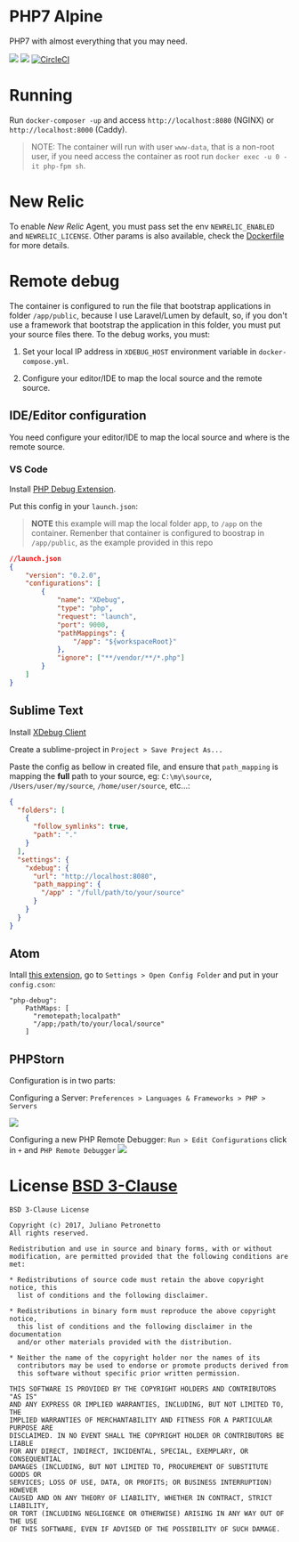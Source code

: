 # PHP7 Alpine
PHP7 with almost everything that you may need.

[![](https://images.microbadger.com/badges/image/petronetto/php7-alpine:latest.svg)](https://microbadger.com/images/petronetto/php7-alpine:latest "Get your own image badge on microbadger.com")
[![](https://images.microbadger.com/badges/version/petronetto/php7-alpine:latest.svg)](https://microbadger.com/images/petronetto/php-nginx-alpine:stable "Get your own version badge on microbadger.com")
[![CircleCI](https://circleci.com/gh/petronetto/php7-alpine/tree/master.svg?style=svg)](https://circleci.com/gh/petronetto/php7-alpine/tree/master)


# Running
Run `docker-composer -up` and access `http://localhost:8080` (NGINX) or `http://localhost:8000` (Caddy).

> NOTE: The container will run with user `www-data`, that is a non-root user, if you need access the container as root run `docker exec -u 0 -it php-fpm sh`.

# New Relic
To enable *New Relic* Agent, you must pass set the env `NEWRELIC_ENABLED` and `NEWRELIC_LICENSE`. Other params is also available, check the [Dockerfile](https://github.com/petronetto/php7-alpine/blob/master/php-fpm/Dockerfile) for more details.  


# Remote debug

The container is configured to run the file that bootstrap applications in folder `/app/public`, because I use Laravel/Lumen by default, so, if you don't use a framework that bootstrap the application in this folder, you must put your source files there.
To the debug works, you must:

1) Set your local IP address in `XDEBUG_HOST` environment variable in `docker-compose.yml`.

2) Configure your editor/IDE to map the local source and the remote source.

## IDE/Editor configuration

You need configure your editor/IDE to map the local source and where is the remote source.

### VS Code
Install [PHP Debug Extension](https://marketplace.visualstudio.com/items?itemName=felixfbecker.php-debug).

Put this config in your `launch.json`:

>**NOTE** this example will map the local folder app, to `/app` on the container. Remenber that container is configured to boostrap in `/app/public`, as the example provided in this repo

```json
//launch.json
{
    "version": "0.2.0",
    "configurations": [
        {
            "name": "XDebug",
            "type": "php",
            "request": "launch",
            "port": 9000,
            "pathMappings": {
                "/app": "${workspaceRoot}"
            },
            "ignore": ["**/vendor/**/*.php"]
        }
    ]
}
```


## Sublime Text

Install [XDebug Client](https://github.com/martomo/SublimeTextXdebug)

Create a sublime-project in `Project > Save Project As...`

Paste the config as bellow in created file, and ensure that `path_mapping` is mapping the **full** path to your source, eg: `C:\my\source`, `/Users/user/my/source`, `/home/user/source`, etc...:

```json
{
  "folders": [
    {
      "follow_symlinks": true,
      "path": "."
    }
  ],
  "settings": {
    "xdebug": {
      "url": "http://localhost:8080",
      "path_mapping": {
        "/app" : "/full/path/to/your/source"
      }
    }
  }
}
```


## Atom

Intall [this extension](https://github.com/gwomacks/php-debug), go to `Settings > Open Config Folder` and put in your `config.cson`:

```
"php-debug":
    PathMaps: [
      "remotepath;localpath"
      "/app;/path/to/your/local/source"
    ]
```


## PHPStorn
Configuration is in two parts:

Configuring a Server: `Preferences > Languages & Frameworks > PHP > Servers`

![](http://imagizer.imageshack.us/v2/1024x768q90/924/1ftWIS.png)



Configuring a new PHP Remote Debugger: `Run > Edit Configurations` click in `+` and `PHP Remote Debugger`
![](http://imagizer.imageshack.us/v2/1024x768q90/922/bnd7fq.png)



# License [BSD 3-Clause](https://github.com/petronetto/php7-alpine/blob/master/LICENSE)

```
BSD 3-Clause License

Copyright (c) 2017, Juliano Petronetto
All rights reserved.

Redistribution and use in source and binary forms, with or without
modification, are permitted provided that the following conditions are met:

* Redistributions of source code must retain the above copyright notice, this
  list of conditions and the following disclaimer.

* Redistributions in binary form must reproduce the above copyright notice,
  this list of conditions and the following disclaimer in the documentation
  and/or other materials provided with the distribution.

* Neither the name of the copyright holder nor the names of its
  contributors may be used to endorse or promote products derived from
  this software without specific prior written permission.

THIS SOFTWARE IS PROVIDED BY THE COPYRIGHT HOLDERS AND CONTRIBUTORS "AS IS"
AND ANY EXPRESS OR IMPLIED WARRANTIES, INCLUDING, BUT NOT LIMITED TO, THE
IMPLIED WARRANTIES OF MERCHANTABILITY AND FITNESS FOR A PARTICULAR PURPOSE ARE
DISCLAIMED. IN NO EVENT SHALL THE COPYRIGHT HOLDER OR CONTRIBUTORS BE LIABLE
FOR ANY DIRECT, INDIRECT, INCIDENTAL, SPECIAL, EXEMPLARY, OR CONSEQUENTIAL
DAMAGES (INCLUDING, BUT NOT LIMITED TO, PROCUREMENT OF SUBSTITUTE GOODS OR
SERVICES; LOSS OF USE, DATA, OR PROFITS; OR BUSINESS INTERRUPTION) HOWEVER
CAUSED AND ON ANY THEORY OF LIABILITY, WHETHER IN CONTRACT, STRICT LIABILITY,
OR TORT (INCLUDING NEGLIGENCE OR OTHERWISE) ARISING IN ANY WAY OUT OF THE USE
OF THIS SOFTWARE, EVEN IF ADVISED OF THE POSSIBILITY OF SUCH DAMAGE.
```
